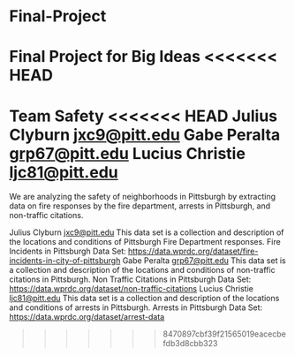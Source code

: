 # Final-Project
Final Project for Big Ideas
<<<<<<< HEAD
=======
Team Safety
<<<<<<< HEAD
Julius Clyburn jxc9@pitt.edu
Gabe Peralta grp67@pitt.edu
Lucius Christie ljc81@pitt.edu
=======

We are analyzing the safety of neighborhoods in Pittsburgh by extracting data on fire responses by the fire department, arrests in Pittsburgh, and non-traffic citations. 

Julius Clyburn jxc9@pitt.edu
    This data set is a collection and description of the locations and conditions of Pittsburgh Fire Department responses.
    Fire Incidents in Pittsburgh Data Set: https://data.wprdc.org/dataset/fire-incidents-in-city-of-pittsburgh
Gabe Peralta grp67@pitt.edu
    This data set is a collection and description of the locations and conditions of non-traffic citations in Pittsburgh.
    Non Traffic Citations in Pittsburgh Data Set: https://data.wprdc.org/dataset/non-traffic-citations
Lucius Christie ljc81@pitt.edu
    This data set is a collection and description of the locations and conditions of arrests in Pittsburgh.
    Arrests in Pittsburgh Data Set: https://data.wprdc.org/dataset/arrest-data
>>>>>>> 8470897cbf39f21565019eacecbefdb3d8cbb323
